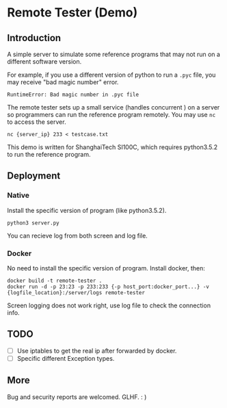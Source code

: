 # Remote Tester (Demo)

## Introduction

A simple server to simulate some reference programs that may not run on a different software version.

For example, if you use a different version of python to run a `.pyc` file, you may receive "bad magic number" error.

```
RuntimeError: Bad magic number in .pyc file
```

The remote tester sets up a small service (handles concurrent ) on a server so programmers can run the reference program remotely. You may use `nc` to access the server.

```shell
nc {server_ip} 233 < testcase.txt
```

This demo is written for ShanghaiTech SI100C, which requires python3.5.2 to run the reference program.

## Deployment

### Native

Install the specific version of program (like python3.5.2).

```shell
python3 server.py
```

You can recieve log from both screen and log file.

### Docker

No need to install the specific version of program. Install docker, then:

```shell
docker build -t remote-tester .
docker run -d -p 23:23 -p 233:233 {-p host_port:docker_port...} -v {logfile_location}:/server/logs remote-tester
```

Screen logging does not work right, use log file to check the connection info.

## TODO

- [ ] Use iptables to get the real ip after forwarded by docker.
- [ ] Specific different Exception types.

## More

Bug and security reports are welcomed. GLHF. : )